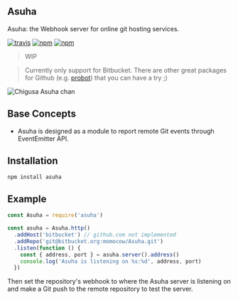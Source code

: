 ## Asuha
Asuha: the Webhook server for online git hosting services.

[![travis](https://travis-ci.org/momocow/Asuha.svg?branch=master)](https://github.com/momocow/Asuha)
[![npm](https://img.shields.io/npm/dt/asuha.svg)](https://www.npmjs.com/package/asuha)
[![npm](https://img.shields.io/npm/v/asuha.svg)](https://www.npmjs.com/package/asuha)

> WIP

> Currently only support for Bitbucket. There are other great packages for Github (e.g. [probot](https://probot.github.io/)) that you can have a try ;)

![Chigusa Asuha chan][1]

## Base Concepts
- Asuha is designed as a module to report remote Git events through EventEmitter API.

## Installation
```
npm install asuha
```

## Example

```js
const Asuha = require('asuha')

const asuha = Asuha.http()
  .addHost('bitbucket') // github.com not implemented
  .addRepo('git@bitbucket.org:momocow/Asuha.git')
  .listen(function () {
    const { address, port } = asuha.server().address()
    console.log('Asuha is listening on %s:%d', address, port)
  })
```

Then set the repository's webhook to where the Asuha server is listening on and make a Git push to the remote repository to test the server.

[1]: https://ru.myanimeshelf.com/upload/dynamic/2016-07/24/1375382.jpg